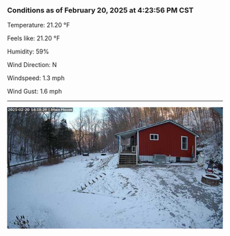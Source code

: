### Conditions as of February 20, 2025 at 4:23:56 PM CST 

Temperature: 21.20 &deg;F

Feels like: 21.20 &deg;F

Humidity: 59%

Wind Direction: N

Windspeed: 1.3 mph

Wind Gust: 1.6 mph

---

<img src="./images/latest.jpeg"/>

